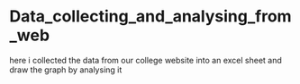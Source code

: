 # Data_collecting_and_analysing_from_web
here i collected the data from our college website into an excel sheet and draw the graph by analysing it 
